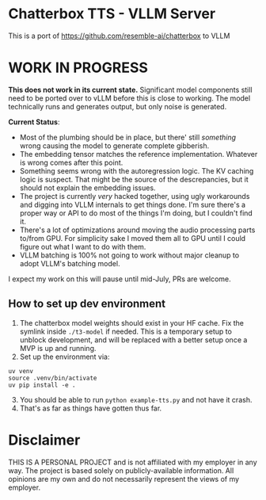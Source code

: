 # Chatterbox TTS - VLLM Server

This is a port of https://github.com/resemble-ai/chatterbox to VLLM

# WORK IN PROGRESS

**This does not work in its current state.** Significant model components still need to be ported over to vLLM before this is close to working. The model technically runs and generates output, but only noise is generated.

**Current Status**:
 * Most of the plumbing should be in place, but there' still _something_ wrong causing the model to generate complete gibberish.
 * The embedding tensor matches the reference implementation. Whatever is wrong comes after this point.
 * Something seems wrong with the autoregression logic. The KV caching logic is suspect. That might be the source of the descrepancies, but it should not explain the embedding issues.
 * The project is currently _very_ hacked together, using ugly workarounds and digging into VLLM internals to get things done. I'm sure there's a proper way or API to do most of the things I'm doing, but I couldn't find it.
 * There's a lot of optimizations around moving the audio processing parts to/from GPU. For simplicity sake I moved them all to GPU until I could figure out what I want to do with them.
 * VLLM batching is 100% not going to work without major cleanup to adopt VLLM's batching model.

I expect my work on this will pause until mid-July, PRs are welcome.

## How to set up dev environment

1. The chatterbox model weights should exist in your HF cache. Fix the symlink inside `./t3-model` if needed. This is a temporary setup to unblock development, and will be replaced with a better setup once a MVP is up and running.
1. Set up the environment via:

```
uv venv
source .venv/bin/activate
uv pip install -e .
```
3. You should be able to run `python example-tts.py` and not have it crash.
4. That's as far as things have gotten thus far.

# Disclaimer

THIS IS A PERSONAL PROJECT and is not affiliated with my employer in any way. The project is based solely on publicly-available information. All opinions are my own and do not necessarily represent the views of my employer.
